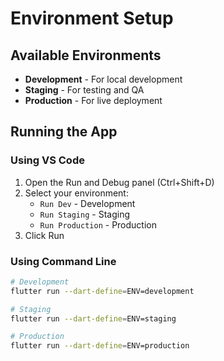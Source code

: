 # Environment Setup

## Available Environments
- **Development** - For local development
- **Staging** - For testing and QA
- **Production** - For live deployment

## Running the App

### Using VS Code
1. Open the Run and Debug panel (Ctrl+Shift+D)
2. Select your environment:
   - `Run Dev` - Development
   - `Run Staging` - Staging  
   - `Run Production` - Production
3. Click Run

### Using Command Line
```bash
# Development
flutter run --dart-define=ENV=development

# Staging
flutter run --dart-define=ENV=staging

# Production  
flutter run --dart-define=ENV=production